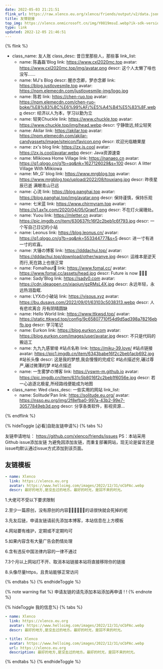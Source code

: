 ```yaml
---
date: 2022-05-03 21:21:51
flink_url: https://raw.xlenco.eu.org/xlenco/friends/output/v2/data.json
title: 友情链接
top_img: https://xlenco.onmicrosoft.cn/img/Y0819msuI.webp?ik-sdk-version=javascript-1.4.3&updatedAt=1670760294102
type: link
updated: 2022-12-05 21:46:51
---
```

{% flink %}

- class_name: 友人账
  class_desc: 昔日里那些人，那些事
  link_list:
  - name: 陈鑫磊'Blog
    link: https://www.cxl2020mc.top
    avatar: https://www.cxl2020mc.top/img/avatar.png
    descr: 这个人太懒了啥也没写......
  - name: MJ's Blog
    descr: 醒亦念卿，梦亦念卿
    link: https://blog.justlovesmile.top
    avatar: https://npm.elemecdn.com/justlovesmile-img/logo.jpg
  - name: 陈若
    link: https://chen-ruo.top
    avatar: https://npm.elemecdn.com/chen-ruo-boke/%E8%83%8C%E6%99%AF/%E5%A4%B4%E5%83%8F.webp
    descr: 经济以人为本，学习以勤为立
  - name: 轻笑Chuckle
    link: https://www.chuckle.top
    avatar: https://www.chuckle.top/img/head.webp
    descr: 宁静致远,倾尘轻笑
  - name: Akilar
    link: https://akilar.top
    avatar: https://npm.elemecdn.com/akilar-candyassets/image/siteicon/favicon.png
    descr: 欢迎光临糖果屋
  - name: zx's blog
    link: https://zx.js.cool
    avatar: https://zx.js.cool/avatar.webp
    descr: Java资源速查
  - name: Mlikiowa Home Village
    link: https://nanaeo.cn
    avatar: https://q1.qlogo.cn/g?b=qq&nk=1627126029&s=100
    descr: A litter Village With Mlikiowa
  - name:  Mr_G’ blog
    link: https://www.mrgblog.top
    avatar: https://www.mrgblog.top/upload/2022/08/touxiang.jpg
    descr: 昨夜星辰已逝 满眼青山已远
  - name: 心流
    link: https://blog.panghai.top
    avatar: https://blog.panghai.top/img/avatar.png
    descr: 保持谨慎，保持乐观
  - name: 七米蓝
    link: https://www.chirmyram.top
    avatar: https://s1.ax1x.com/2020/04/05/Grapf1.png
    descr: 不在灯火阑珊处。
  - name: Yuou
    link: https://mletter.cn
    avatar: https://pic.imgdb.cn/item/630637fc16f2c2beb1c6f793.jpg
    descr: 一个写自己日记的小站
  - name: Leonus
    link: https://blog.leonus.cn/
    avatar: https://q1.qlogo.cn/g?b=qq&nk=553344777&s=5
    descr: 进一寸有进一寸的欢喜。
  - name: 大锤の博客
    link: https://dddachui.top/
    avatar: https://dddachui.top/download/other/wanye.jpg
    descr: 运维本是逆天而行,死在路上也很正常
  - name: Fomalhaut🥝
    link: https://www.fomal.cc/
    avatar: https://www.fomal.cc/assets/head.jpg
    descr: Future is now 🍭🍭🍭
  - name: Sady’Blog
    link: https://sady0.com
    avatar: https://cdn.ideaopen.cn/xiaojun/gzRMsL4X.jpg
    descr: 永远年轻，永远热泪盈眶.
  - name: LYXの小破站
    link: https://yisous.xyz
    avatar: https://bu.dusays.com/2022/09/01/63103c5038313.webp
    descr: 人有悲欢离合 月有阴晴圆缺
  - name: Hello World
    link: https://www.ttkwsd.top/
    avatar: https://static.ttkwsd.top/config/9c65807710f54d9d5ad398a78216ebfb.jpg
    descr: 学习笔记
  - name: Eurkon
    link: https://blog.eurkon.com
    avatar: https://blog.eurkon.com/images/user/avatar.jpg
    descr: 不只是代码的搬运工
  - name: 九九九感冒绫 #站点名称
    link: https://miku-39.love/ #站点链接
    avatar: https://pic1.imgdb.cn/item/6343babe16f2c2beb1acb692.jpg #站长头像
    descr: 这是我的梦想,我会慢慢的完成它 #站点描述穷,碾过尊严,碾过微薄的梦 #站点描述
  - name: 一生雾梦の博客
    link: https://yswm-m.github.io
    avatar: https://pic.imgdb.cn/item/631c5b8016f2c2beb1f6056e.jpg
    descr: 若一心追逐北极星,所经路线便能成为地图
- class_name: Wed
  class_desc: 一些实用的网站
  link_list:
  - name: Solitude'Pan
    link: https://solitude.eu.org/
    avatar: https://nsso.eu.org/img/2f8efba0-997a-43b2-99e7-30577849eb3d.png
    descr: 分享各类软件，影视资源...

{% endflink %}

{% hideToggle [必看]自助友链申请%}
{% tabs  %}

<!-- tab 友链申请 -->

友链申请地址：
https://github.com/xlenco/friends/issues
PS：本站采用Github issue添加友链
为避免因添加友链，而重复部署网站，现无论是留言还是issue均默认通过issue方式添加到该页面。

## 友链模板

```yml
- name: Xlenco
  link: https://xlenco.eu.org
  avatar: https://www.helloimg.com/images/2022/12/31/oCbPAc.webp
  descr: 最好的地方,是没去过的地方。最好的时光，是回不来的时光。
```

<!-- endtab -->

<!-- tab 友链须知 -->

1.大佬可不受以下要求限制

2.至少一篇原创，没有原创的内容📔📕📗📘📙📓的话很快就会死掉的呢

3.先友后链，申请友链请前先添加本博客，本站信息在上方模板

4.网站要有维护，定期或不定期均可

5.如果内容含有大量广告会酌情处理

6.含有违反中国法律内容的一律不通过

7.3个月以上网站打不开、取消本站链接本站将直接移除你的链接

8.头像尽量https，且贵站能够正常访问

<!-- endtab -->

{% endtabs %}
{% endhideToggle %}

{% note warning flat %}
申请友链的请先添加本站添加再申请 ! !
{% endnote %}

{% hideToggle 我的信息%}
{% tabs  %}

<!-- tab Butterfly & MengD -->

```yml
- name: Xlenco
  link: https://xlenco.eu.org
  avatar: https://www.helloimg.com/images/2022/12/31/oCbPAc.webp
  descr: 最好的地方,是没去过的地方。最好的时光，是回不来的时光。
```

<!-- endtab -->

<!-- tab volantis -->

```yml
- title: Xlenco
  avatar: https://www.helloimg.com/images/2022/12/31/oCbPAc.webp
  url: https://xlenco.eu.org
  description: 最好的地方,是没去过的地方。最好的时光，是回不来的时光。
```

<!-- endtab -->

{% endtabs %}
{% endhideToggle %}
